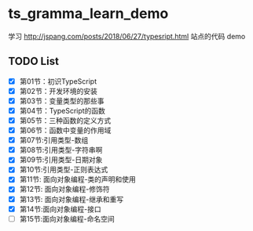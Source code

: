 # ts_gramma_learn_demo
学习 http://jspang.com/posts/2018/06/27/typesript.html 站点的代码 demo  

## TODO List
- [x] 第01节：初识TypeScript  
- [x] 第02节：开发环境的安装  
- [x] 第03节：变量类型的那些事  
- [x] 第04节：TypeScript的函数  
- [x] 第05节：三种函数的定义方式  
- [x] 第06节：函数中变量的作用域  
- [x] 第07节:引用类型-数组  
- [x] 第08节:引用类型-字符串啊  
- [x] 第09节:引用类型-日期对象  
- [x] 第10节:引用类型-正则表达式  
- [x] 第11节: 面向对象编程-类的声明和使用  
- [x] 第12节: 面向对象编程-修饰符  
- [x] 第13节: 面向对象编程-继承和重写  
- [x] 第14节:面向对象编程-接口  
- [ ] 第15节:面向对象编程-命名空间  
